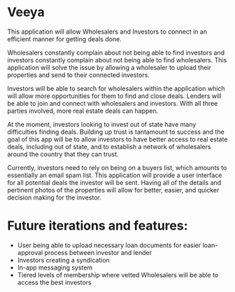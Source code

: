 # Veeya
This application will allow Wholesalers and Investors to connect in an efficient manner for getting deals done.

Wholesalers constantly complain about not being able to find investors and investors constantly complain about not being able to find wholesalers.  This application will solve the issue by allowing a wholesaler to upload their properties and send to their connected investors.

Investors will be able to search for wholesalers within the application which will allow more opportunities for them to find and close deals.  Lenders will be able to join and connect with wholesalers and investors.  With all three parties involved, more real estate deals can happen.

At the moment, investors looking to invest out of state have many difficulties finding deals.  Building up trust is tantamount to success and the goal of this app will be to allow investors to have better access to real estate deals, including out of state, and to establish a network of wholesalers around the country that they can trust.

Currently, investors need to rely on being on a buyers list, which amounts to essentially an email spam list.  This application will provide a user interface for all potential deals the investor will be sent.  Having all of the details and pertinent photos of the properties will allow for better, easier, and quicker decision making for the investor.

# Future iterations and features:
- User being able to upload necessary loan documents for easier loan-approval process between investor and lender
- Investors creating a syndication
- In-app messaging system
- Tiered levels of membership where vetted Wholesalers will be able to access the best investors